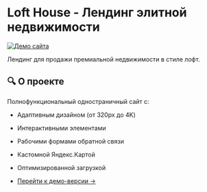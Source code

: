 # Loft House - Лендинг элитной недвижимости

[![Демо сайта](https://img.shields.io/badge/Посмотреть_демо-FF5722?style=for-the-badge)](https://igorzelenov7.github.io/loft-house-website/)

Лендинг для продажи премиальной недвижимости в стиле лофт.

## 🔍 О проекте

Полнофункциональный одностраничный сайт с:
- Адаптивным дизайном (от 320px до 4K)
- Интерактивными элементами
- Рабочими формами обратной связи
- Кастомной Яндекс.Картой
- Оптимизированной загрузкой

- [Перейти к демо-версии →](https://igorzelenov7.github.io/loft-house-website/)
